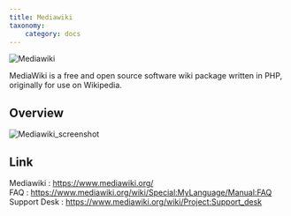 ```yaml
---
title: Mediawiki
taxonomy:
    category: docs
---
```


![Mediawiki](images/Mediawiki_logo.png)

MediaWiki is a free and open source software wiki package written in PHP, originally for use on Wikipedia.

## Overview

![Mediawiki_screenshot](images/Mediawiki_screenshot.png)

## Link

Mediawiki : https://www.mediawiki.org/  
FAQ : https://www.mediawiki.org/wiki/Special:MyLanguage/Manual:FAQ  
Support Desk : https://www.mediawiki.org/wiki/Project:Support_desk
